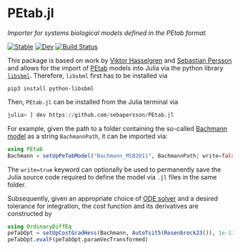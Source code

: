 # PEtab.jl
*Importer for systems biological models defined in the PEtab format.*

[![Stable](https://img.shields.io/badge/docs-stable-blue.svg)](https://sebapersson.github.io/PEtab.jl/stable/)
[![Dev](https://img.shields.io/badge/docs-dev-blue.svg)](https://sebapersson.github.io/PEtab.jl/dev/)
[![Build Status](https://github.com/sebapersson/PEtab.jl/actions/workflows/CI.yml/badge.svg?branch=main)](https://github.com/sebapersson/PEtab.jl/actions/workflows/CI.yml?query=branch%3Amain)


This package is based on work by [Viktor Hasselgren](https://github.com/CleonII/Master-Thesis) and [Sebastian Persson](https://github.com/sebapersson) and allows for the import of [PEtab](https://github.com/PEtab-dev/PEtab) models into Julia via the python library [`libsbml`](https://github.com/sbmlteam/libsbml).
Therefore, `libsbml` first has to be installed via
```
pip3 install python-libsbml
```
Then, `PEtab.jl` can be installed from the Julia terminal via
```julia
julia> ] dev https://github.com/sebapersson/PEtab.jl
```

For example, given the path to a folder containing the so-called [Bachmann model](https://github.com/Benchmarking-Initiative/Benchmark-Models-PEtab/tree/master/Benchmark-Models/Bachmann_MSB2011) as a string `BachmannPath`, it can be imported via:
```julia
using PEtab
Bachmann = setUpPeTabModel("Bachmann_MSB2011", BachmannPath; write=false)
```
The `write=true` keyword can optionally be used to permanently save the Julia source code required to define the model via `.jl` files in the same folder.

Subsequently, given an appropriate choice of [ODE solver](https://diffeq.sciml.ai/stable/solvers/ode_solve/) and a desired tolerance for integration, the cost function and its derivatives are constructed by
```julia
using OrdinaryDiffEq
peTabOpt = setUpCostGradHess(Bachmann, AutoTsit5(Rosenbrock23()), 1e-12)
peTabOpt.evalF(peTabOpt.paramVecTransformed)
```
